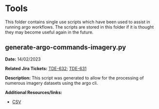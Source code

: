 # Tools

This folder contains single use scripts which have been used to assist in running argo workflows.
The scripts are stored in this folder if it is thought they may become useful again in the future.

## generate-argo-commands-imagery.py

**Date:** 14/02/2023

**Related Jira Tickets:** [TDE-632](https://toitutewhenua.atlassian.net/jira/software/c/projects/TDE/boards/768/backlog?atlOrigin=eyJpIjoiNjVkNmMyNmNmNGJlNDIzOGI2YmIyMzViNzVkNDUwZjEiLCJwIjoiaiJ9); [TDE-631](https://toitutewhenua.atlassian.net/browse/TDE-631?atlOrigin=eyJpIjoiNDI5OGE5MGY5ZmUxNGUyNzkwZjdlYTcxOTg5ZmQ0MGUiLCJwIjoiaiJ9)

**Description:** This script was generated to allow for the processing of numerous imagery datasets using the argo cli.

**Additional Resources/links:**

- [CSV](https://linzsrm.sharepoint.com/:x:/r/sites/Topography/_layouts/15/Doc.aspx?sourcedoc=%7B508567E2-EF88-458B-9115-0FC719CAA540%7D&file=imagery-standardising-parameters-bulk-process.xlsx&action=default&mobileredirect=true)

